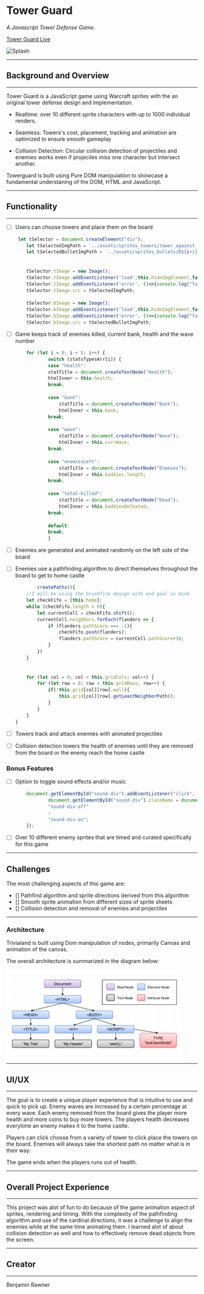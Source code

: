 # Tower Guard


_A Javascript Tower Defense Game._

[Tower Guard Live](https://rawbdata.github.io/TowerGuard/dist/ "Tower Guard")

![Splash](./docs/towerguard.gif)

***
## Background and Overview
***

Tower Guard is a JavaScript game using Warcraft sprites with the an original tower defense design and implementation. 


- Realtime: over 10 different sprite characters with up to 1000 individual renders.

- Seamless: Towers's cost, placement, tracking and animation are optimized to ensure smooth gameplay

- Collision Detection: Circular collision detection of projectiles and enemies works even if projeciles miss one character but intersect another.


Towerguard is built using Pure DOM manipulation to showcase a fundamental understaning of the DOM, HTML and JavaScript.


***
## Functionality
***

- [ ] Users can choose towers and place them on the board

    ```javascript
     let tSelector = document.createElement("div");
        let tSelectedImgPath = `../assets/sprites_towers/tower_against_${this.baddiesType}_0${i+1}.png`;
        let tSelectedBulletImgPath = `../assets/sprites_bullets/B${i+1}.png`;
  
  
        tSelector.tImage = new Image();
        tSelector.tImage.addEventListener('load',this.hideImgElement,false);
        tSelector.tImage.addEventListener('error', ()=>{console.log("fail tower");}, false);
        tSelector.tImage.src = tSelectedImgPath;
  
        tSelector.bImage = new Image();
        tSelector.bImage.addEventListener('load',this.hideImgElement,false);
        tSelector.bImage.addEventListener('error', ()=>{console.log("fail bullet");}, false);
        tSelector.bImage.src = tSelectedBulletImgPath;

    ```
- [ ] Game keeps track of enemies killed, current bank, health and the wave number

    ```javascript
        for (let i = 0; i < 5; i++) {
                switch (statsTypesArr[i]) {
                case "health": 
                statTitle = document.createTextNode("Health");
                htmlInner = this.health;
                break;

                case "bank":
                    statTitle = document.createTextNode("Bank");
                    htmlInner = this.bank;
                break;

                case "wave":
                    statTitle = document.createTextNode("Wave");
                    htmlInner = this.currWave;
                break;

                case "enemiesLeft":
                    statTitle = document.createTextNode("Enemies");
                    htmlInner = this.baddies.length;
                break;

                case "total-killed":
                    statTitle = document.createTextNode("Dead");
                    htmlInner = this.baddiesDefeated;
                break;
                
                default:
                break;
                }
    ```
- [ ] Enemies are generated and animated randomly on the left side of the board
- [ ] Enemies use a pathfinding algorithm to direct themselves throughout the board to get to home castle
    ```javascript
            createPaths(){
        //I will be using the brushfire design with end goal in mind
        let checkFifo = [this.home];
        while (checkFifo.length > 0){
            let currentCell = checkFifo.shift();
            currentCell.neighbors.forEach(flanders => {
                if (flanders.pathScore === -1){
                    checkFifo.push(flanders); 
                    flanders.pathScore = currentCell.pathScore+30;
                }
            })
        }


        for (let col = 0; col < this.gridCols; col++) {
            for (let row = 0; row < this.gridRows; row++) {
                if(!this.grid[col][row].wall){
                    this.grid[col][row].getLeastNeighborPath();
                }
            }   
        }
    }
    ```
- [ ] Towers track and attack enemies with animated projectiles
- [ ] Collision detection lowers the health of enemies until they are removed from the board or the enemy reach the home castle


### Bonus Features

- [ ] Option to toggle sound effects and/or music
    ```javascript
        document.getElementById("sound-div").addEventListener("click",      function() {
                document.getElementById("sound-div").className = document.getElementById("sound-div").className === "sound-div-on"?
                "sound-div-off"
                :
                "sound-div-on";
        });
    ```
- [ ] Over 10 different enemy sprites that are timed and curated specifically for this game


***
## Challenges
The most challenging aspects of this game are:
- [] Pathfind algorithm and sprite directions derived from this algorithm
- [] Smooth sprite animation from different sizes of sprite sheets
- [] Collision detection and removal of enemies and projectiles
***

### Architecture

Trivialand is built using Dom manipulation of nodes, primarily Canvas and animation of the canvas.

The overall architecture is summarized in the diagram below:

![Splash](./docs/DOM-Node-Tree.png)

***
## UI/UX
***

The goal is to create a unique player experience that is intuitive to use and quick to pick up. Enemy waves are increased by a certain percentage at every wave. Each enemy removed from the board gives the player more health and more coins to buy more towers. The players health decreases everytime an enemy makes it to the home castle. 

Players can click choose from a variety of tower to click place the towers on the board. Enemies will always take the shortest path no matter what is in their way.

The game ends when the players runs out of health.

***
## Overall Project Experience
***

This project was alot of fun to do because of the game animation aspect of sprites, rendering and timing. With the complexity of the pathfinding algorithm and use of the cardinal directions, it was a challenge to align the enemies while at the same time animating them. I learned alot of about collision detection as well and how to effectively remove dead objects from the screen.
***
## Creator
***

Benjamin Rawner


